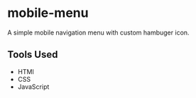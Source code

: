 # mobile-menu
A simple mobile navigation menu with custom hambuger icon.

## Tools Used
* HTMl
* CSS
* JavaScript